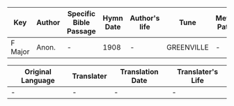 Key | Author   | Specific Bible Passage     |Hymn Date |Author's life |Tune |Metrical Pattern   |Composer/Source
-- | --------- | ---------------------------|----------|--------------|-----|-------------------|-------------  
F Major |Anon. |- |1908 |- |GREENVILLE |- |Rousseau

Original Language | Translater | Translation Date   | Translater's Life  
----------------- | --------- | --------------------|-------------     
\- |- |- |-
